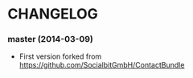 CHANGELOG
=========

### master (2014-03-09)

* First version forked from https://github.com/SocialbitGmbH/ContactBundle

